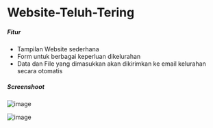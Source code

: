 # Website-Teluh-Tering

##### Fitur
- Tampilan Website sederhana
- Form untuk berbagai keperluan dikelurahan
- Data dan File yang dimasukkan akan dikirimkan ke email kelurahan secara otomatis

##### Screenshoot

![image](https://user-images.githubusercontent.com/49858542/160261669-7ba5dfe0-dac1-4a5d-ae6c-174ac83b30d5.png)

![image](https://user-images.githubusercontent.com/49858542/160261713-8713d16e-3489-4277-ae96-1f81fe404912.png)
